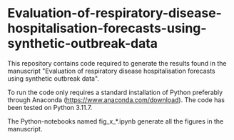 # Evaluation-of-respiratory-disease-hospitalisation-forecasts-using-synthetic-outbreak-data

This repository contains code required to generate the results found in the manuscript "Evaluation of respiratory disease hospitalisation forecasts using synthetic outbreak data".

To run the code only requires a standard installation of Python preferably through Anaconda (https://www.anaconda.com/download). The code has been tested on Python 3.11.7. 

The Python-notebooks named fig_x_*.ipynb generate all the figures in the manuscript.

